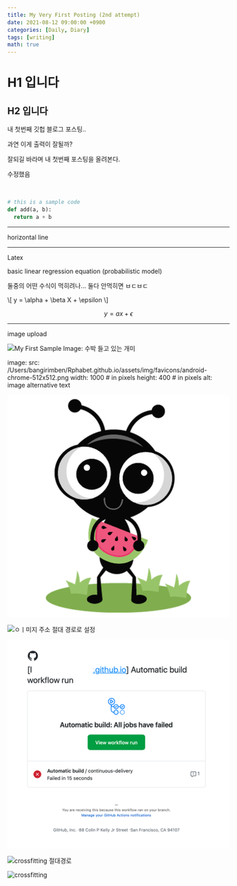 ```yaml
---
title: My Very First Posting (2nd attempt)
date: 2021-08-12 09:00:00 +0900
categories: [Daily, Diary]
tags: [writing] 
math: true
---
```




# H1 입니다

## H2 입니다

내 첫번째 깃헙 블로그 포스팅..

과연 이게 출력이 잘될까?

잘되길 바라며 내 첫번째 포스팅을 올려본다.

수정했음

<br>

```python
# this is a sample code 
def add(a, b):
  return a + b
```

---

horizontal line

---

Latex

basic linear regression equation (probabilistic model)

둘중의 어떤 수식이 먹히려나... 둘다 안먹히면 ㅂㄷㅂㄷ

\\[ y = \alpha + \beta X + \epsilon \\]

$$ y = ax + \epsilon $$ 

---

image upload

![My First Sample Image: 수박 들고 있는 개미](/Users/bangirimben/Rphabet.github.io/assets/img/favicons/android-chrome-512x512.png)







image:
  src: /Users/bangirimben/Rphabet.github.io/assets/img/favicons/android-chrome-512x512.png
  width: 1000   # in pixels
  height: 400   # in pixels
  alt: image alternative text





![상대 경로로 이미지를 불러오면 먹힐까?](img/android-chrome-512x512.png)



![ㅇㅣ미지 주소 절대 경로로 설정](/Users/bangirimben/Rphabet.github.io/_posts/img/aaa.png)

![이미지 주소 상대경로 설정](img/aaa.png)





![crossfitting 절대경로](/Users/bangirimben/Rphabet.github.io/assets/img/crossfit/crossfitting.png)





![crossfitting](/Users/bangirimben/Rphabet.github.io/assets/img/crossfit/crossfitting.png)
